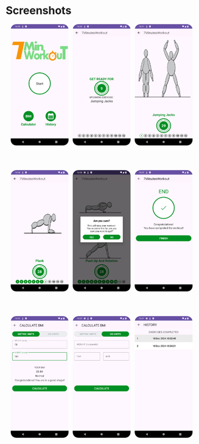 # Screenshots

<p align="center">
  <img src="screenshots/start.png" alt="start" style="width: 30%;">
  &nbsp;
  <img src="screenshots/exerciseRest.png" alt="exercise rest" style="width: 30%;">
  &nbsp;
  <img src="screenshots/exercise.png" alt="exercise" style="width: 30%;">
</p>

<br><br>

<p align="center">
  <img src="screenshots/exercisesStatus.png" alt="exercises status" style="width: 30%;">
  &nbsp;
  <img src="screenshots/stop.png" alt="stop" style="width: 30%;">
  &nbsp;
  <img src="screenshots/exerciseEnd.png" alt="exercise end" style="width: 30%;">
</p>

<br><br>

<p align="center">
  <img src="screenshots/metricBMI.png" alt="metric bmi" style="width: 30%;">
  &nbsp;
  <img src="screenshots/usBMI.png" alt="us bmi" style="width: 30%;">
  &nbsp;
  <img src="screenshots/history.png" alt="history" style="width: 30%;">
</p>